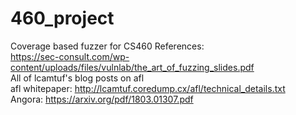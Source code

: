 # 460_project
Coverage based fuzzer for CS460
References:  
https://sec-consult.com/wp-content/uploads/files/vulnlab/the_art_of_fuzzing_slides.pdf  
All of lcamtuf's blog posts on afl  
afl whitepaper: http://lcamtuf.coredump.cx/afl/technical_details.txt  
Angora: https://arxiv.org/pdf/1803.01307.pdf  



